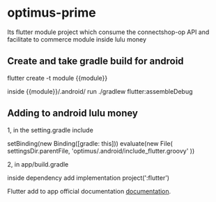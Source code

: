 # optimus-prime

Its flutter module project which consume the connectshop-op API and facilitate to commerce module inside lulu money 

## Create and take gradle build for android

flutter create -t module {{module}}

inside {{module}}/.android/ run ./gradlew flutter:assembleDebug


## Adding to android lulu money

1, in the setting.gradle include 

setBinding(new Binding([gradle: this]))
evaluate(new File(
        settingsDir.parentFile,
        'optimus/.android/include_flutter.groovy'
))

2, in app/build.gradle

inside dependency add implementation project(':flutter')

Flutter add to app official documentation
[documentation](https://docs.flutter.dev/development/add-to-app).
